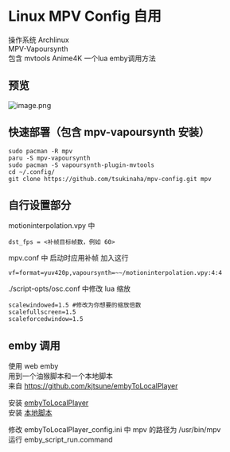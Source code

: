 # Linux MPV Config 自用   
操作系统 Archlinux    
MPV-Vapoursynth  
包含 mvtools Anime4K 一个lua emby调用方法 
## 预览 
![image.png](https://s2.loli.net/2023/10/17/eiQVHFqyukJv2mj.png)    
## 快速部署（包含 mpv-vapoursynth 安装）
```
sudo pacman -R mpv 
paru -S mpv-vapoursynth
sudo pacman -S vapoursynth-plugin-mvtools
cd ~/.config/
git clone https://github.com/tsukinaha/mpv-config.git mpv
```
## 自行设置部分   

motioninterpolation.vpy 中 
```
dst_fps = <补帧目标帧数，例如 60>   
```
mpv.conf 中 启动时应用补帧 加入这行
```
vf=format=yuv420p,vapoursynth=~~/motioninterpolation.vpy:4:4   
```
./script-opts/osc.conf 中修改 lua 缩放
```
scalewindowed=1.5 #修改为你想要的缩放倍数
scalefullscreen=1.5
scaleforcedwindow=1.5
``` 

## emby 调用
使用 web emby   
用到一个油猴脚本和一个本地脚本   
来自 https://github.com/kjtsune/embyToLocalPlayer   
   
安装 [embyToLocalPlayer](https://greasyfork.org/zh-CN/scripts/448648-embytolocalplayer)   
安装 [本地脚本](https://github.com/kjtsune/embyToLocalPlayer)   

修改 embyToLocalPlayer_config.ini 中 mpv 的路径为
 /usr/bin/mpv   
运行 emby_script_run.command
